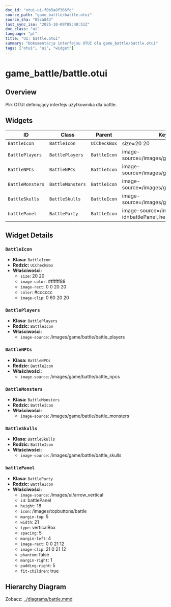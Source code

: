 ```yaml
---
doc_id: "otui-ui-f0b5a8f366fc"
source_path: "game_battle/battle.otui"
source_sha: "05ca843"
last_sync_iso: "2025-10-09T05:40:51Z"
doc_class: "ui"
language: "pl"
title: "UI: battle.otui"
summary: "Dokumentacja interfejsu OTUI dla game_battle/battle.otui"
tags: ["otui", "ui", "widget"]
---
```


# game_battle/battle.otui

## Overview

Plik OTUI definiujący interfejs użytkownika dla battle.

## Widgets

| ID | Class | Parent | Key Properties |
|----|-------|--------|----------------|
| `BattleIcon` | `BattleIcon` | `UICheckBox` | size=20 20 |
| `BattlePlayers` | `BattlePlayers` | `BattleIcon` | image-source=/images/game/battle/battle_players |
| `BattleNPCs` | `BattleNPCs` | `BattleIcon` | image-source=/images/game/battle/battle_npcs |
| `BattleMonsters` | `BattleMonsters` | `BattleIcon` | image-source=/images/game/battle/battle_monsters |
| `BattleSkulls` | `BattleSkulls` | `BattleIcon` | image-source=/images/game/battle/battle_skulls |
| `battlePanel` | `BattleParty` | `BattleIcon` | image-source=/images/ui/arrow_vertical, id=battlePanel, height=18 |

## Widget Details

### `BattleIcon`

- **Klasa:** `BattleIcon`
- **Rodzic:** `UICheckBox`
- **Właściwości:**
  - `size`: 20 20
  - `image-color`: #ffffff88
  - `image-rect`: 0 0 20 20
  - `color`: #cccccc
  - `image-clip`: 0 60 20 20

### `BattlePlayers`

- **Klasa:** `BattlePlayers`
- **Rodzic:** `BattleIcon`
- **Właściwości:**
  - `image-source`: /images/game/battle/battle_players

### `BattleNPCs`

- **Klasa:** `BattleNPCs`
- **Rodzic:** `BattleIcon`
- **Właściwości:**
  - `image-source`: /images/game/battle/battle_npcs

### `BattleMonsters`

- **Klasa:** `BattleMonsters`
- **Rodzic:** `BattleIcon`
- **Właściwości:**
  - `image-source`: /images/game/battle/battle_monsters

### `BattleSkulls`

- **Klasa:** `BattleSkulls`
- **Rodzic:** `BattleIcon`
- **Właściwości:**
  - `image-source`: /images/game/battle/battle_skulls

### `battlePanel`

- **Klasa:** `BattleParty`
- **Rodzic:** `BattleIcon`
- **Właściwości:**
  - `image-source`: /images/ui/arrow_vertical
  - `id`: battlePanel
  - `height`: 18
  - `icon`: /images/topbuttons/battle
  - `margin-top`: 5
  - `width`: 21
  - `type`: verticalBox
  - `spacing`: 5
  - `margin-left`: 4
  - `image-rect`: 0 0 21 12
  - `image-clip`: 21 0 21 12
  - `phantom`: false
  - `margin-right`: 1
  - `padding-right`: 5
  - `fit-children`: true

## Hierarchy Diagram

Zobacz: [../diagrams/battle.mmd](../diagrams/battle.mmd)

